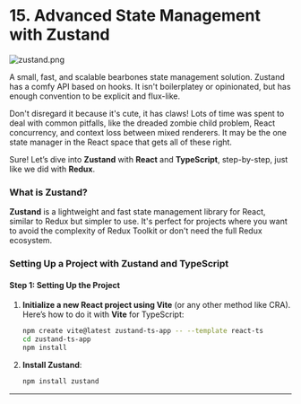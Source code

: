 # 15. Advanced State Management with Zustand

![zustand.png](zustand.png)

A small, fast, and scalable bearbones state management solution. Zustand has a comfy API based on hooks. It isn't boilerplatey or opinionated, but has enough convention to be explicit and flux-like.

Don't disregard it because it's cute, it has claws! Lots of time was spent to deal with common pitfalls, like the dreaded zombie child problem, React concurrency, and context loss between mixed renderers. It may be the one state manager in the React space that gets all of these right.

Sure! Let’s dive into **Zustand** with **React** and **TypeScript**, step-by-step, just like we did with **Redux**.

### What is **Zustand**?
**Zustand** is a lightweight and fast state management library for React, similar to Redux but simpler to use. It's perfect for projects where you want to avoid the complexity of Redux Toolkit or don't need the full Redux ecosystem.

### Setting Up a Project with **Zustand** and **TypeScript**

#### Step 1: Setting Up the Project

1. **Initialize a new React project using Vite** (or any other method like CRA). Here’s how to do it with **Vite** for TypeScript:

   ```bash
   npm create vite@latest zustand-ts-app -- --template react-ts
   cd zustand-ts-app
   npm install
   ```

2. **Install Zustand**:

   ```bash
   npm install zustand
   ```

---

